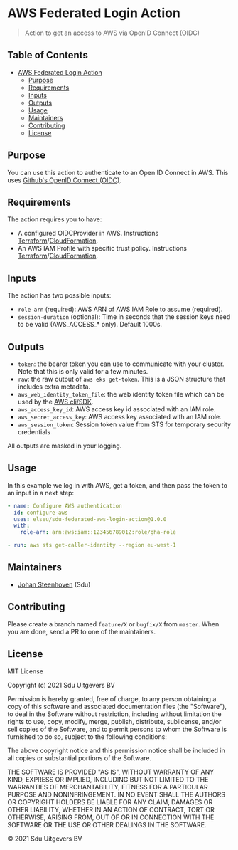 # AWS Federated Login Action

> Action to get an access to AWS via OpenID Connect (OIDC)

## Table of Contents <!-- omit in toc -->

- [AWS Federated Login Action](#aws-federated-login-action)
  - [Purpose](#purpose)
  - [Requirements](#requirements)
  - [Inputs](#inputs)
  - [Outputs](#outputs)
  - [Usage](#usage)
  - [Maintainers](#maintainers)
  - [Contributing](#contributing)
  - [License](#license)

## Purpose

You can use this action to authenticate to an Open ID Connect in AWS. This uses [Github's OpenID Connect (OIDC)](https://github.com/github/roadmap/issues/249.).

## Requirements

The action requires you to have:
* A configured OIDCProvider in AWS. Instructions [Terraform](https://stackoverflow.com/a/69243572/16982049)/[CloudFormation](https://awsteele.com/blog/2021/09/15/aws-federation-comes-to-github-actions.html).
* An AWS IAM Profile with specific trust policy. Instructions [Terraform](https://stackoverflow.com/a/69243572/16982049)/[CloudFormation](https://awsteele.com/blog/2021/09/15/aws-federation-comes-to-github-actions.html).

## Inputs

The action has two possible inputs:

* `role-arn` (required): AWS ARN of AWS IAM Role to assume (required).
* `session-duration` (optional): Time in seconds that the session keys need to be valid (AWS_ACCESS_* only). Default 1000s. 

## Outputs

* `token`: the bearer token you can use to communicate with your cluster. Note that this is only valid for a few minutes.
* `raw`: the raw output of `aws eks get-token`. This is a JSON structure that includes extra metadata.
* `aws_web_identity_token_file`: the web identity token file which can be used by the [AWS cli/SDK](https://docs.aws.amazon.com/cli/latest/userguide/cli-configure-role.html#cli-configure-role-oidc).
* `aws_access_key_id`: AWS access key id associated with an IAM role.
* `aws_secret_access_key`: AWS access key associated with an IAM role.
* `aws_session_token`: Session token value from STS for temporary security credentials 

All outputs are masked in your logging.

## Usage

In this example we log in with AWS, get a token, and then pass the token to an input in a next step:

```yaml
- name: Configure AWS authentication
  id: configure-aws
  uses: elseu/sdu-federated-aws-login-action@1.0.0
  with:
    role-arn: arn:aws:iam::123456789012:role/gha-role

- run: aws sts get-caller-identity --region eu-west-1

```


## Maintainers

- [Johan Steenhoven](https://github.com/sbkg0002) (Sdu)

## Contributing

Please create a branch named `feature/X` or `bugfix/X` from `master`. When you are done, send a PR to one of the maintainers.

## License

MIT License

Copyright (c) 2021 Sdu Uitgevers BV

Permission is hereby granted, free of charge, to any person obtaining a copy
of this software and associated documentation files (the "Software"), to deal
in the Software without restriction, including without limitation the rights
to use, copy, modify, merge, publish, distribute, sublicense, and/or sell
copies of the Software, and to permit persons to whom the Software is
furnished to do so, subject to the following conditions:

The above copyright notice and this permission notice shall be included in all
copies or substantial portions of the Software.

THE SOFTWARE IS PROVIDED "AS IS", WITHOUT WARRANTY OF ANY KIND, EXPRESS OR
IMPLIED, INCLUDING BUT NOT LIMITED TO THE WARRANTIES OF MERCHANTABILITY,
FITNESS FOR A PARTICULAR PURPOSE AND NONINFRINGEMENT. IN NO EVENT SHALL THE
AUTHORS OR COPYRIGHT HOLDERS BE LIABLE FOR ANY CLAIM, DAMAGES OR OTHER
LIABILITY, WHETHER IN AN ACTION OF CONTRACT, TORT OR OTHERWISE, ARISING FROM,
OUT OF OR IN CONNECTION WITH THE SOFTWARE OR THE USE OR OTHER DEALINGS IN THE
SOFTWARE.

© 2021 Sdu Uitgevers BV
